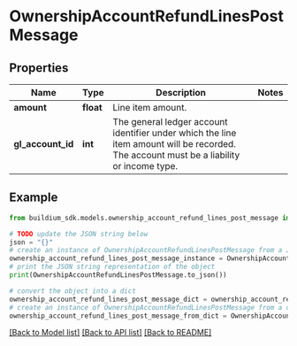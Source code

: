 # OwnershipAccountRefundLinesPostMessage


## Properties

Name | Type | Description | Notes
------------ | ------------- | ------------- | -------------
**amount** | **float** | Line item amount. | 
**gl_account_id** | **int** | The general ledger account identifier under which the line item amount will be recorded. The account must be a liability or income type. | 

## Example

```python
from buildium_sdk.models.ownership_account_refund_lines_post_message import OwnershipAccountRefundLinesPostMessage

# TODO update the JSON string below
json = "{}"
# create an instance of OwnershipAccountRefundLinesPostMessage from a JSON string
ownership_account_refund_lines_post_message_instance = OwnershipAccountRefundLinesPostMessage.from_json(json)
# print the JSON string representation of the object
print(OwnershipAccountRefundLinesPostMessage.to_json())

# convert the object into a dict
ownership_account_refund_lines_post_message_dict = ownership_account_refund_lines_post_message_instance.to_dict()
# create an instance of OwnershipAccountRefundLinesPostMessage from a dict
ownership_account_refund_lines_post_message_from_dict = OwnershipAccountRefundLinesPostMessage.from_dict(ownership_account_refund_lines_post_message_dict)
```
[[Back to Model list]](../README.md#documentation-for-models) [[Back to API list]](../README.md#documentation-for-api-endpoints) [[Back to README]](../README.md)


